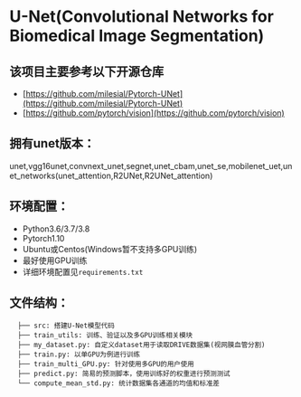 # U-Net(Convolutional Networks for Biomedical Image Segmentation)

## 该项目主要参考以下开源仓库
* [https://github.com/milesial/Pytorch-UNet](https://github.com/milesial/Pytorch-UNet)
* [https://github.com/pytorch/vision](https://github.com/pytorch/vision)
## 拥有unet版本：
unet,vgg16unet,convnext_unet,segnet,unet_cbam,unet_se,mobilenet_uet,unet_networks(unet_attention,R2UNet,R2UNet_attention)
## 环境配置：
* Python3.6/3.7/3.8
* Pytorch1.10
* Ubuntu或Centos(Windows暂不支持多GPU训练)
* 最好使用GPU训练
* 详细环境配置见`requirements.txt`

## 文件结构：
```
  ├── src: 搭建U-Net模型代码
  ├── train_utils: 训练、验证以及多GPU训练相关模块
  ├── my_dataset.py: 自定义dataset用于读取DRIVE数据集(视网膜血管分割)
  ├── train.py: 以单GPU为例进行训练
  ├── train_multi_GPU.py: 针对使用多GPU的用户使用
  ├── predict.py: 简易的预测脚本，使用训练好的权重进行预测测试
  └── compute_mean_std.py: 统计数据集各通道的均值和标准差
```

